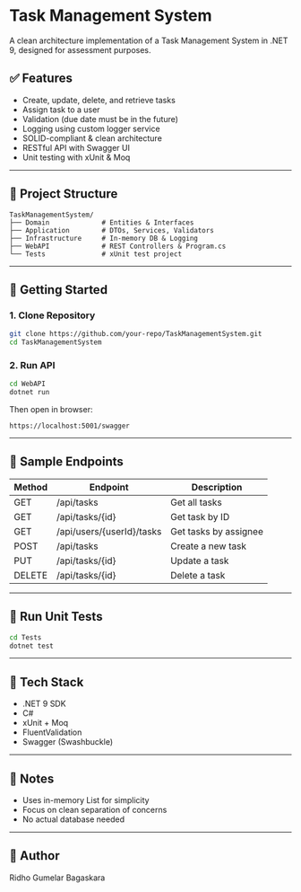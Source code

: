 # Task Management System

A clean architecture implementation of a Task Management System in .NET 9, designed for assessment purposes.

## ✅ Features
- Create, update, delete, and retrieve tasks
- Assign task to a user
- Validation (due date must be in the future)
- Logging using custom logger service
- SOLID-compliant & clean architecture
- RESTful API with Swagger UI
- Unit testing with xUnit & Moq

---

## 🧱 Project Structure
```
TaskManagementSystem/
├── Domain             # Entities & Interfaces
├── Application        # DTOs, Services, Validators
├── Infrastructure     # In-memory DB & Logging
├── WebAPI             # REST Controllers & Program.cs
└── Tests              # xUnit test project
```

---

## 🚀 Getting Started

### 1. Clone Repository
```bash
git clone https://github.com/your-repo/TaskManagementSystem.git
cd TaskManagementSystem
```

### 2. Run API
```bash
cd WebAPI
dotnet run
```

Then open in browser:
```
https://localhost:5001/swagger
```

---

## 📮 Sample Endpoints

| Method | Endpoint                    | Description             |
|--------|-----------------------------|-------------------------|
| GET    | /api/tasks                  | Get all tasks           |
| GET    | /api/tasks/{id}            | Get task by ID          |
| GET    | /api/users/{userId}/tasks  | Get tasks by assignee   |
| POST   | /api/tasks                 | Create a new task       |
| PUT    | /api/tasks/{id}           | Update a task           |
| DELETE | /api/tasks/{id}           | Delete a task           |

---

## 🧪 Run Unit Tests
```bash
cd Tests
dotnet test
```

---

## 🔧 Tech Stack
- .NET 9 SDK
- C#
- xUnit + Moq
- FluentValidation
- Swagger (Swashbuckle)

---

## 📂 Notes
- Uses in-memory List<TaskItem> for simplicity
- Focus on clean separation of concerns
- No actual database needed

---

## 🧑 Author
Ridho Gumelar Bagaskara
